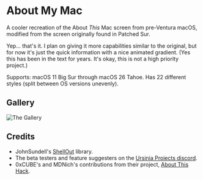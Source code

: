 #  About My Mac

A cooler recreation of the About *This* Mac screen from pre-Ventura macOS, modified from the screen originally found in Patched Sur. 

Yep... that's it. I plan on giving it more capabilities similar to the original, but for now it's just the quick information with a nice animated gradient. (Yes this has been in the text for years. It's okay, this is not a high priority project.)

Supports: macOS 11 Big Sur through macOS 26 Tahoe.
Has 22 different styles (split between OS versions unevenly).

## Gallery

![The Gallery](https://github.com/Ben216k/About-My-Mac/raw/main/Images/AllOfThemSept2025.png)

## Credits

- JohnSundell's [ShellOut](https://github.com/JohnSundell/ShellOut) library.
- The beta testers and feature suggesters on the [Ursinia Projects discord](https://discord.gg/2DxVn4HDX6).
- 0xCUBE's and MDNich's contributions from their project, [About This Hack](https://github.com/0xCUB3/About-This-Hack).
